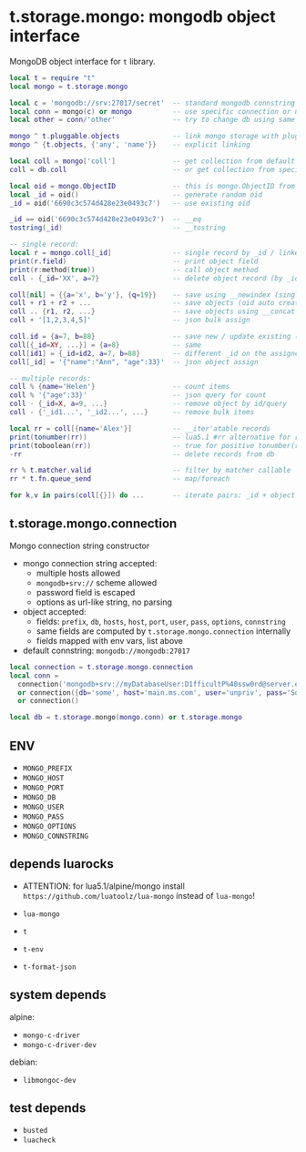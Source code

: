 # t.storage.mongo: mongodb object interface
MongoDB object interface for `t` library.
```lua
local t = require "t"
local mongo = t.storage.mongo

local c = 'mongodb://srv:27017/secret'  -- standard mongodb connstring format
local conn = mongo(c) or mongo          -- use specific connection or use t.env defaults
local other = conn/'other'              -- try to change db using same credentials

mongo ^ t.pluggable.objects             -- link mongo storage with pluggable objects by name
mongo ^ {t.objects, {'any', 'name'}}    -- explicit linking

local coll = mongo['coll']              -- get collection from default mongo connection db
coll = db.coll                          -- or get collection from specific db

local oid = mongo.ObjectID              -- this is mongo.ObjectID from lua-mongo
local _id = oid()                       -- generate random oid
_id = oid('6690c3c574d428e23e0493c7')   -- use existing oid

_id == oid('6690c3c574d428e23e0493c7')  -- __eq
tostring(_id)                           -- __tostring

-- single record:
local r = mongo.coll[_id]               -- single record by _id / linked object index field
print(r.field)                          -- print object field
print(r:method(true))                   -- call object method
coll - {_id='XX', a=7}                  -- delete object record (by _id / index field)

coll[nil] = {{a='x', b='y'}, {q=19}}    -- save using __newindex (single object / bulk)
coll + r1 + r2 + ...                    -- save objects (oid auto created)
coll .. {r1, r2, ...}                   -- save objects using __concat
coll + '[1,2,3,4,5]'                    -- json bulk assign

coll.id = {a=7, b=88}                   -- save new / update existing (oid specified)
coll[{_id=XY, ...}] = {a=8}             -- same
coll[id1] = {_id=id2, a=7, b=88}        -- different _id on the assigned object is zeroed
coll[_id] = '{"name":"Ann", "age":33}'  -- json object assign

-- multiple records:
coll % {name='Helen'}                   -- count items
coll % '{"age":33}'                     -- json query for count
coll - {_id=X, a=9, ...}                -- remove object by id/query
coll - {'_id1...', '_id2...', ...}      -- remove bulk items

local rr = coll[{name='Alex'}]          -- __iter'atable records
print(tonumber(rr))                     -- lua5.1 #rr alternative for records length
print(toboolean(rr))                    -- true for positive tonumber(rr)
-rr                                     -- delete records from db

rr % t.matcher.valid                    -- filter by matcher callable
rr * t.fn.queue_send                    -- map/foreach

for k,v in pairs(coll[{}]) do ...       -- iterate pairs: _id + object
```

## t.storage.mongo.connection
Mongo connection string constructor
- mongo connection string accepted:
  - multiple hosts allowed
  - `mongodb+srv://` scheme allowed
  - password field is escaped
  - options as url-like string, no parsing
- object accepted:
  - fields: `prefix`, `db`, `hosts`, `host`, `port`, `user`, `pass`, `options`, `connstring`
  - same fields are computed by `t.storage.mongo.connection` internally
  - fields mapped with env vars, list above
- default connstring: `mongodb://mongodb:27017`

```lua
local connection = t.storage.mongo.connection
local conn = 
  connection('mongodb+srv://myDatabaseUser:D1fficultP%40ssw0rd@server.example.com/db')
  or connection({db='some', host='main.ms.com', user='unpriv', pass='SoME%%@@!!'})
  or connection()

local db = t.storage.mongo(mongo.conn) or t.storage.mongo
```

## ENV
- `MONGO_PREFIX`
- `MONGO_HOST`
- `MONGO_PORT`
- `MONGO_DB`
- `MONGO_USER`
- `MONGO_PASS`
- `MONGO_OPTIONS`
- `MONGO_CONNSTRING`

## depends luarocks
- ATTENTION: for lua5.1/alpine/mongo install `https://github.com/luatoolz/lua-mongo` instead of `lua-mongo`!

- `lua-mongo`
- `t`
- `t-env`
- `t-format-json`

## system depends
alpine:
- `mongo-c-driver`
- `mongo-c-driver-dev`

debian:
- `libmongoc-dev`

## test depends
- `busted`
- `luacheck`
